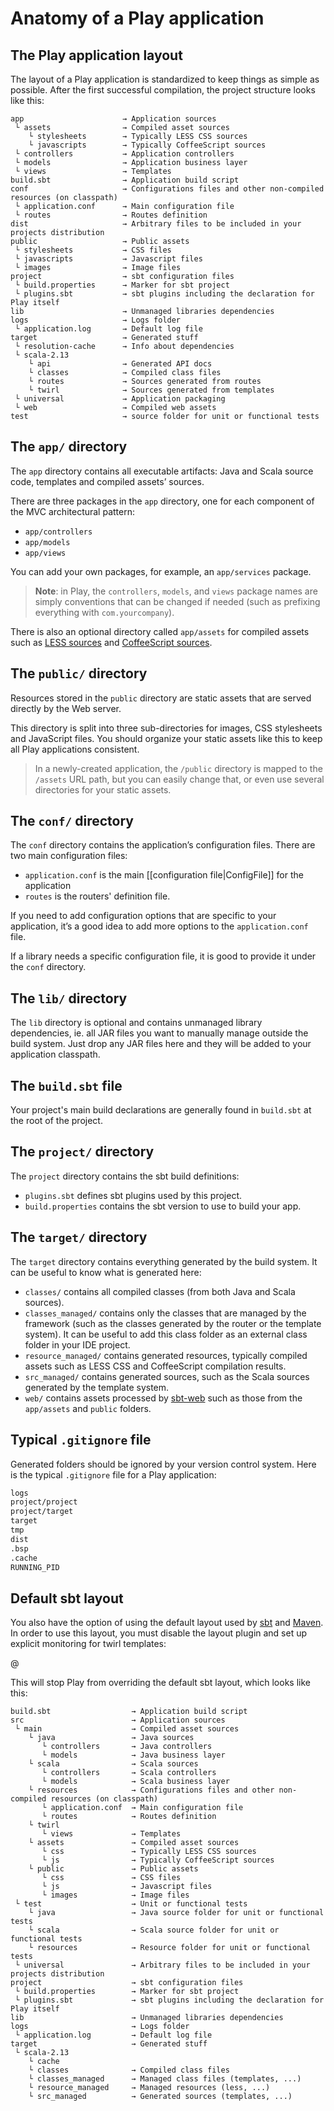 # Anatomy of a Play application

## The Play application layout

The layout of a Play application is standardized to keep things as simple as possible. After the first successful
compilation, the project structure looks like this:

```
app                      → Application sources
 └ assets                → Compiled asset sources
    └ stylesheets        → Typically LESS CSS sources
    └ javascripts        → Typically CoffeeScript sources
 └ controllers           → Application controllers
 └ models                → Application business layer
 └ views                 → Templates
build.sbt                → Application build script
conf                     → Configurations files and other non-compiled resources (on classpath)
 └ application.conf      → Main configuration file
 └ routes                → Routes definition
dist                     → Arbitrary files to be included in your projects distribution
public                   → Public assets
 └ stylesheets           → CSS files
 └ javascripts           → Javascript files
 └ images                → Image files
project                  → sbt configuration files
 └ build.properties      → Marker for sbt project
 └ plugins.sbt           → sbt plugins including the declaration for Play itself
lib                      → Unmanaged libraries dependencies
logs                     → Logs folder
 └ application.log       → Default log file
target                   → Generated stuff
 └ resolution-cache      → Info about dependencies
 └ scala-2.13
    └ api                → Generated API docs
    └ classes            → Compiled class files
    └ routes             → Sources generated from routes
    └ twirl              → Sources generated from templates
 └ universal             → Application packaging
 └ web                   → Compiled web assets
test                     → source folder for unit or functional tests
```

## The `app/` directory

The `app` directory contains all executable artifacts: Java and Scala source code, templates and compiled assets’
sources.

There are three packages in the `app` directory, one for each component of the MVC architectural pattern:

- `app/controllers`
- `app/models`
- `app/views`

You can add your own packages, for example, an `app/services` package.

> **Note**: in Play, the `controllers`, `models`, and `views` package names are simply conventions that can be changed
> if needed (such as prefixing everything with `com.yourcompany`).

There is also an optional directory called `app/assets` for compiled assets such as [LESS sources](http://lesscss.org/)
and [CoffeeScript sources](https://coffeescript.org/).

## The `public/` directory

Resources stored in the `public` directory are static assets that are served directly by the Web server.

This directory is split into three sub-directories for images, CSS stylesheets and JavaScript files. You should organize
your static assets like this to keep all Play applications consistent.

> In a newly-created application, the `/public` directory is mapped to the `/assets` URL path, but you can easily 
> change that, or even use several directories for your static assets.

## The `conf/` directory

The `conf` directory contains the application’s configuration files. There are two main configuration files:

- `application.conf` is the main [[configuration file|ConfigFile]] for the application
- `routes` is the routers' definition file.

If you need to add configuration options that are specific to your application, it’s a good idea to add more options to
the `application.conf` file.

If a library needs a specific configuration file, it is good to provide it under the `conf` directory.

## The `lib/` directory

The `lib` directory is optional and contains unmanaged library dependencies, ie. all JAR files you want to manually
manage outside the build system. Just drop any JAR files here and they will be added to your application classpath.

## The `build.sbt` file

Your project's main build declarations are generally found in `build.sbt` at the root of the project.

## The `project/` directory

The `project` directory contains the sbt build definitions:

- `plugins.sbt` defines sbt plugins used by this project.
- `build.properties` contains the sbt version to use to build your app.

## The `target/` directory

The `target` directory contains everything generated by the build system. It can be useful to know what is generated
here:

- `classes/` contains all compiled classes (from both Java and Scala sources).
- `classes_managed/` contains only the classes that are managed by the framework (such as the classes generated by the
  router or the template system). It can be useful to add this class folder as an external class folder in your IDE
  project.
- `resource_managed/` contains generated resources, typically compiled assets such as LESS CSS and CoffeeScript
  compilation results.
- `src_managed/` contains generated sources, such as the Scala sources generated by the template system.
- `web/` contains assets processed by [sbt-web](https://github.com/sbt/sbt-web#sbt-web) such as those from
  the `app/assets` and `public` folders.

## Typical `.gitignore` file

Generated folders should be ignored by your version control system. Here is the typical `.gitignore` file for a Play
application:

```txt
logs
project/project
project/target
target
tmp
dist
.bsp
.cache
RUNNING_PID
```

## Default sbt layout

You also have the option of using the default layout used by [sbt](https://www.scala-sbt.org/1.x/docs/Directories.html)
and [Maven](https://maven.apache.org/guides/introduction/introduction-to-the-standard-directory-layout.html). In order
to use this layout, you must disable the layout plugin and set up explicit monitoring for twirl templates:

@[](code/anatomy.sbt)

This will stop Play from overriding the default sbt layout, which looks like this:

```
build.sbt                  → Application build script
src                        → Application sources
 └ main                    → Compiled asset sources
    └ java                 → Java sources
       └ controllers       → Java controllers
       └ models            → Java business layer
    └ scala                → Scala sources
       └ controllers       → Scala controllers
       └ models            → Scala business layer
    └ resources            → Configurations files and other non-compiled resources (on classpath)
       └ application.conf  → Main configuration file
       └ routes            → Routes definition
    └ twirl
       └ views             → Templates
    └ assets               → Compiled asset sources
       └ css               → Typically LESS CSS sources
       └ js                → Typically CoffeeScript sources
    └ public               → Public assets
       └ css               → CSS files
       └ js                → Javascript files
       └ images            → Image files
 └ test                    → Unit or functional tests
    └ java                 → Java source folder for unit or functional tests
    └ scala                → Scala source folder for unit or functional tests
    └ resources            → Resource folder for unit or functional tests
 └ universal               → Arbitrary files to be included in your projects distribution
project                    → sbt configuration files
 └ build.properties        → Marker for sbt project
 └ plugins.sbt             → sbt plugins including the declaration for Play itself
lib                        → Unmanaged libraries dependencies
logs                       → Logs folder
 └ application.log         → Default log file
target                     → Generated stuff
 └ scala-2.13
    └ cache
    └ classes              → Compiled class files
    └ classes_managed      → Managed class files (templates, ...)
    └ resource_managed     → Managed resources (less, ...)
    └ src_managed          → Generated sources (templates, ...)
```
